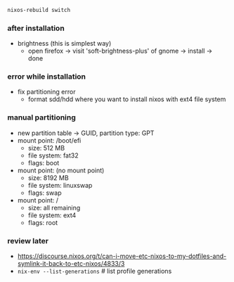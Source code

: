 ```bash
nixos-rebuild switch
```

### after installation
- brightness (this is simplest way)
    - open firefox -> visit 'soft-brightness-plus' of gnome -> install -> done

### error while installation
- fix partitioning error
    - format sdd/hdd where you want to install nixos with ext4 file system

### manual partitioning
- new partition table -> GUID, partition type: GPT
- mount point: /boot/efi
    - size: 512 MB
    - file system: fat32
    - flags: boot
- mount point: (no mount point)
    - size: 8192 MB
    - file system: linuxswap
    - flags: swap
- mount point: /
    - size: all remaining
    - file system: ext4
    - flags: root



### review later
- https://discourse.nixos.org/t/can-i-move-etc-nixos-to-my-dotfiles-and-symlink-it-back-to-etc-nixos/4833/3
- `nix-env --list-generations`   # list profile generations
